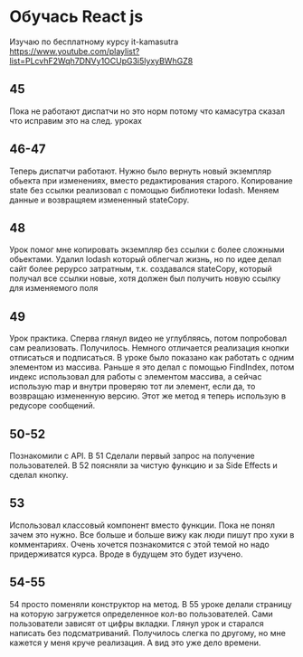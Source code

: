 # Обучась React js

Изучаю по бесплатному курсу it-kamasutra  
https://www.youtube.com/playlist?list=PLcvhF2Wqh7DNVy1OCUpG3i5lyxyBWhGZ8  
  
  
## 45  
Пока не работают диспатчи но это норм потому что камасутра сказал что исправим это на след. уроках
  

## 46-47  
Теперь диспатчи работают. Нужно было вернуть новый экземпляр обьекта при изменениях, вместо редактирования старого. Копирование state без ссылки реализовал с помощью библиотеки lodash. Меняем данные и возвращяем измененный stateCopy.
  

## 48  
Урок помог мне копировать экземпляр без ссылки с более сложными обьектами. Удалил lodash который облегчал жизнь, но по идее делал сайт более рерурсо затратным, т.к. создавался stateCopy, который получал все ссылки новые, хотя должен был получить новую ссылку для изменяемого поля  
  
  
## 49  
Урок практика. Сперва глянул видео не углубляясь, потом попробовал сам реализовать. Получилось. Немного отличается реализация кнопки отписаться и подписаться. В уроке было показано как работать с одним элементом из массива. Раньше я это делал с помощью FindIndex, потом индекс использовал для работы с элементом массива, а сейчас использую map и внутри проверяю тот ли элемент, если да, то возвращаю измененную версию. Этот же метод я теперь использую в редусоре сообщений.

## 50-52
Познакомили с API. В 51 Сделали первый запрос на получение пользователей. В 52 поясняли за чистую функцию и за Side Effects и сделал кнопку.

## 53
Использовал классовый компонент вместо функции. Пока не понял зачем это нужно. Все больше и больше вижу как люди пишут про хуки в комментариях. Очень хочется познакомится с этой темой но надо придерживатся курса. Вроде в будущем это будет изучено.

## 54-55
54 просто поменяли конструктор на метод. В 55 уроке делали страницу на которую загружется определенное кол-во пользователей. Сами пользователи зависят от цифры вкладки. Глянул урок и старался написать без подсматриваний. Получилось слегка по другому, но мне кажется у меня круче реализация. А вид это уже дело времени.